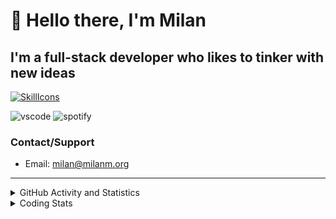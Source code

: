 # 👋 Hello there, I'm Milan
## I'm a full-stack developer who likes to tinker with new ideas
[![SkillIcons](https://skillicons.dev/icons?i=js,ts,nextjs,tailwind,html,go,bash,git,nginx,prisma,kubernetes,docker,linux)](https://skillicons.dev)

![vscode](https://nocache.advaith.workers.dev?url=https://img.shields.io/endpoint?url=https://dev.discordprofiles.me/api/badge/vscode/423203831971708958)
![spotify](https://nocache.advaith.workers.dev?url=https://img.shields.io/endpoint?url=https://dev.discordprofiles.me/api/badge/spotify/423203831971708958)

### Contact/Support

- Email: [milan@milanm.org](mailto:milan@milanm.org)
 
---
 
<details>
  <summary>GitHub Activity and Statistics</summary>
  <img src="/github-metrics.svg" />
</details>
<details>
  <summary>Coding Stats</summary>
  <!--START_SECTION:waka-->

```txt
YAML           22 mins         █████████████▓░░░░░░░░░░░   54.08 %
TypeScript     8 mins          █████░░░░░░░░░░░░░░░░░░░░   19.96 %
JSON           7 mins          ████▓░░░░░░░░░░░░░░░░░░░░   18.48 %
JavaScript     1 min           ▓░░░░░░░░░░░░░░░░░░░░░░░░   03.32 %
Ezhil          1 min           ▓░░░░░░░░░░░░░░░░░░░░░░░░   02.78 %
```

<!--END_SECTION:waka-->
</details>
